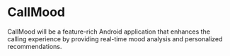 # CallMood
CallMood will be a feature-rich Android  application that enhances the calling  experience by providing real-time mood analysis and personalized recommendations.
